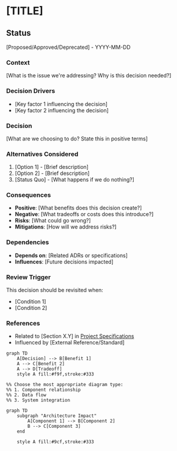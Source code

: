 # [TITLE]

## Status
[Proposed/Approved/Deprecated] - YYYY-MM-DD

### Context
[What is the issue we're addressing? Why is this decision needed?]

### Decision Drivers
- [Key factor 1 influencing the decision]
- [Key factor 2 influencing the decision]

### Decision
[What are we choosing to do? State this in positive terms]

### Alternatives Considered
1. [Option 1] - [Brief description]
2. [Option 2] - [Brief description]
3. [Status Quo] - [What happens if we do nothing?]

### Consequences
- **Positive**: [What benefits does this decision create?]
- **Negative**: [What tradeoffs or costs does this introduce?]
- **Risks**: [What could go wrong?]
- **Mitigations**: [How will we address risks?]

### Dependencies
- **Depends on**: [Related ADRs or specifications]
- **Influences**: [Future decisions impacted]

### Review Trigger
This decision should be revisited when:
- [Condition 1]
- [Condition 2]

### References
- Related to [Section X.Y] in [Project Specifications](project_specifications.md)
- Influenced by [External Reference/Standard]

```mermaid
graph TD
    A[Decision] --> B[Benefit 1]
    A --> C[Benefit 2]
    A --> D[Tradeoff]
    style A fill:#f9f,stroke:#333
```

```mermaid
%% Choose the most appropriate diagram type:
%% 1. Component relationship
%% 2. Data flow
%% 3. System integration

graph TD
    subgraph "Architecture Impact"
        A[Component 1] --> B[Component 2]
        B --> C[Component 3]
    end
    
    style A fill:#9cf,stroke:#333
```